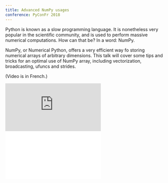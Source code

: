 ```yaml
---
title: Advanced NumPy usages
conference: PyConFr 2018
---
```

Python is known as a slow programming language. It is nonetheless very popular in the scientific community, and is used 
to perform massive numerical computations. How can that be? In a word: NumPy.

NumPy, or Numerical Python, offers a very efficient way fo storing numerical arrays of arbitrary dimensions.
This talk will cover some tips and tricks for an optimal use of NumPy array, including vectorization, broadcasting, 
ufuncs and strides.

(Video is in French.)

<div class="iframe-wrapper">
<iframe src="https://www.youtube.com/embed/a0CxFpkF3Ic" 
    frameborder="0" allow="accelerometer; autoplay; encrypted-media; gyroscope; picture-in-picture"
     allowfullscreen></iframe>
</div>

<div class="iframe-wrapper">
<iframe
    title="PyConFr slides" frameborder="0"
    src="//sdg.jlbl.net/slides/advanced-numpy-usage/index.html">
</iframe>
</div>